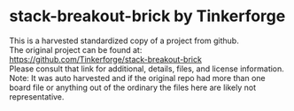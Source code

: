 
# stack-breakout-brick by Tinkerforge  
This is a harvested standardized copy of a project from github.  
The original project can be found at:  
https://github.com/Tinkerforge/stack-breakout-brick  
Please consult that link for additional, details, files, and license information.  
Note: It was auto harvested and if the original repo had more than one board file or anything out of the ordinary the files here are likely not representative.  
    